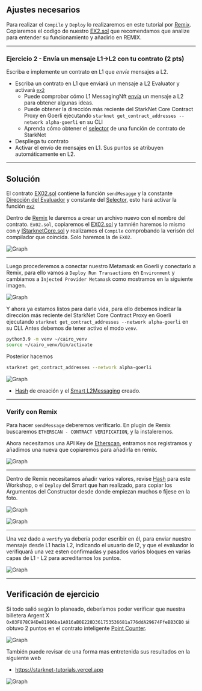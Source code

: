 ## Ajustes necesarios

Para realizar el `Compile` y `Deploy` lo realizaremos en este tutorial por [Remix](https://remix.ethereum.org/). Copiaremos el codigo de nuestro [EX2.sol](https://github.com/Nadai2010/Nadai-Starknet-Edu-Bridge-L2-L1/blob/master/contracts/Soluci%C3%B3n/L1/contracts/EX2.sol#L6) que recomendamos que analize para entender su funcionamiento y añadirlo en REMIX.

---

### Ejercicio 2 - Envía un mensaje L1→L2 con tu contrato (2 pts)

Escriba e implemente un contrato en L1 que *envíe* mensajes a L2.

- Escriba un contrato en L1 que enviará un mensaje a L2 Evaluator y activará [`ex2`](https://github.com/Nadai2010/Nadai-Starknet-Edu-Bridge-L2-L1/blob/master/contracts/Evaluator.cairo#L221)
  - Puede comprobar cómo L1 MessagingNft [envía](https://github.com/Nadai2010/Nadai-Starknet-Edu-Bridge-L2-L1/blob/master/contracts/L1/MessagingNft.sol#L47) un mensaje a L2 para obtener algunas ideas.
  - Puede obtener la dirección más reciente del StarkNet Core Contract Proxy en Goerli ejecutando `starknet get_contract_addresses --network alpha-goerli` en su CLI
  - Aprenda cómo obtener el [selector](https://starknet.io/docs/hello_starknet/l1l2.html#receive-a-message-from-l1) de una función de contrato de StarkNet
- Despliega tu contrato
- Activar el envío de mensajes en L1. Sus puntos se atribuyen automáticamente en L2.

---

## Solución

El contrato [EX02.sol](https://github.com/Nadai2010/Nadai-Starknet-Edu-Bridge-L2-L1/blob/master/contracts/Soluci%C3%B3n/L1/contracts/EX2.sol) contiene la función `sendMesagge` y la constante [Dirección del Evaluador](https://github.com/Nadai2010/Nadai-Starknet-Edu-Bridge-L2-L1/blob/master/contracts/Soluci%C3%B3n/L1/contracts/EX2.sol#L6) y constante del [Selector](https://github.com/Nadai2010/Nadai-Starknet-Edu-Bridge-L2-L1/blob/master/contracts/Soluci%C3%B3n/L1/contracts/EX2.sol#L8), esto hará activar la función [`ex2`](https://github.com/Nadai2010/Nadai-Starknet-Edu-Bridge-L2-L1/blob/master/contracts/Evaluator.cairo#L221)

Dentro de [Remix](https://remix.ethereum.org/) le daremos a crear un archivo nuevo con el nombre del contrato. `Ex02.sol`, copiaremos el [EX02.sol](https://github.com/Nadai2010/Nadai-Starknet-Edu-Bridge-L2-L1/blob/master/contracts/Soluci%C3%B3n/L1/contracts/EX2.sol) y tamnién haremos lo mismo con y [IStarknetCore.sol](https://github.com/Nadai2010/Nadai-Starknet-Edu-Bridge-L2-L1/blob/master/contracts/Soluci%C3%B3n/L1/contracts/IStarknetCore.sol) y realizamos el `Compile` comprobando la verisón del compilador que coincida. Solo haremos la de `EX02`.

![Graph](/contracts/Imagenes/compileex02.png)

---
 
Luego procederemos a conectar nuestro Metamask en Goerli y conectarlo a Remix, para ello vamos a `Deploy Run Transactions` en `Environment` y cambiamos a `Injected Provider Metamask` como mostramos en la siguiente imagen.

![Graph](/contracts/Imagenes/deployex02.png)

Y ahora ya estamos listos para darle vida, para ello debemos indicar la dirección más reciente del StarkNet Core Contract Proxy en Goerli ejecutando `starknet get_contract_addresses --network alpha-goerli` en su CLI. Antes debemos de tener activo el modo `venv`.

```bash
python3.9 -m venv ~/cairo_venv
source ~/cairo_venv/bin/activate
```

Posterior hacemos 

```bash
starknet get_contract_addresses --network alpha-goerli
```

![Graph](/contracts/Imagenes/contractrex02.png)

* [Hash](https://goerli.etherscan.io/tx/0x8db0b625280b7b5dc8fa4e437070f62ced790f0337b82e2180e926d128ec992a) de creación y el [Smart L2Messaging](https://goerli.etherscan.io/address/0xf071f6848fd77958270c829728690f3a2c3ae476) creado.

--- 

### Verify con Remix

Para hacer `sendMessage` deberemos verificarlo. En plugin de Remix buscaremos `ETHERSCAN - CONTRACT VERIFICATION`, y la instaleremos.

Ahora necesitamos una API Key de [Etherscan](https://etherscan.io/myapikey), entramos nos registramos y añadimos una nueva que copiaremos para añadirla en remix.

![Graph](/contracts/Imagenes/apiex02.png)

---
 
Dentro de Remix necesitamos añadir varios valores, revise [Hash](https://goerli.etherscan.io/tx/0x8db0b625280b7b5dc8fa4e437070f62ced790f0337b82e2180e926d128ec992a) para este Workshop, o el `Deploy` del Smart que han realizado, para copiar los Argumentos del Constructor desde donde empiezan muchos `0` fíjese en la foto.

![Graph](/contracts/Imagenes/verifyex02.png)

![Graph](/contracts/Imagenes/verify2ex02.png)

---

Una vez dado a `verify` ya debería poder escribir en él, para enviar nuestro mensaje desde L1 hacia L2, indicando el usuario de l2, y que el evaluador lo verifiquará una vez esten confirmadas y pasados varios bloques en varias capas de L1 - L2 para acreditarnos los puntos.

![Graph](/contracts/Imagenes/verify2ex02.png)

---

## Verificación de ejercicio

Si todo salió según lo planeado, deberíamos poder verificar que nuestra billetera Argent X `0x03F878C94De81906ba1A016aB0E228D361753536681a776ddA29674FfeBB3CB0` si obtuvo 2 puntos en el contrato inteligente [Point Counter](https://goerli.voyager.online/contract/0x38ec18163a6923a96870f3d2b948a140df89d30120afdf90270b02c609f8a88).

![Graph](/contracts/Imagenes/balanceofex02.png)

También puede revisar de una forma mas entretenida sus resultados en la siguiente web 

* https://starknet-tutorials.vercel.app

![Graph](/contracts/Imagenes/puntosex02.png)